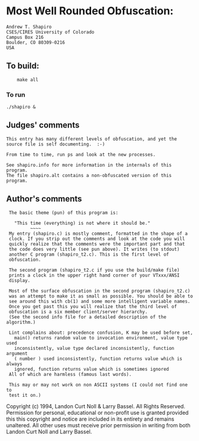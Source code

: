 # Most Well Rounded Obfuscation:

	Andrew T. Shapiro
	CSES/CIRES University of Colorado
	Campus Box 216
	Boulder, CO 80309-0216
	USA

## To build:

        make all

### To run

	./shapiro &

## Judges' comments

    This entry has many different levels of obfuscation, and yet the
    source file is self documenting.  :-)

    From time to time, run ps and look at the new processes.

    See shapiro.info for more information in the internals of this program.
    The file shapiro.alt contains a non-obfuscated version of this program.

## Author's comments

     The basic theme (pun) of this program is:
     
       "This time (everything) is not where it should be."
             ~~~~
     My entry (shapiro.c) is mostly comment, formatted in the shape of a 
     clock. If you strip out the comments and look at the code you will 
     quickly realize that the comments were the important part and that 
     the code does very little (see pun above). It writes (to stdout) 
     another C program (shapiro_t2.c). This is the first level of 
     obfuscation.
     
     The second program (shapiro_t2.c if you use the build/make file) 
     prints a clock in the upper right hand corner of your VTxxx/ANSI 
     display. 
     
     Most of the surface obfuscation in the second program (shapiro_t2.c) 
     was an attempt to make it as small as possible. You should be able to 
     see around this with cb(1) and some more intelligent variable names. 
     Once you get past this you will realize that the third level of 
     obfuscation is a six member client/server hierarchy. 
     (See the second info file for a detailed description of the algorithm.)
     
     Lint complains about: precedence confusion, K may be used before set,
       main() returns random value to invocation environment, value type used 
       inconsistently, value type declared inconsistently, function argument 
       ( number ) used inconsistently, function returns value which is always 
       ignored, function returns value which is sometimes ignored
     All of which are harmless (famous last words). 
     
     This may or may not work on non ASCII systems (I could not find one to
     test it on.)

Copyright (c) 1994, Landon Curt Noll & Larry Bassel.
All Rights Reserved.  Permission for personal, educational or non-profit use is
granted provided this this copyright and notice are included in its entirety
and remains unaltered.  All other uses must receive prior permission in writing
from both Landon Curt Noll and Larry Bassel.

